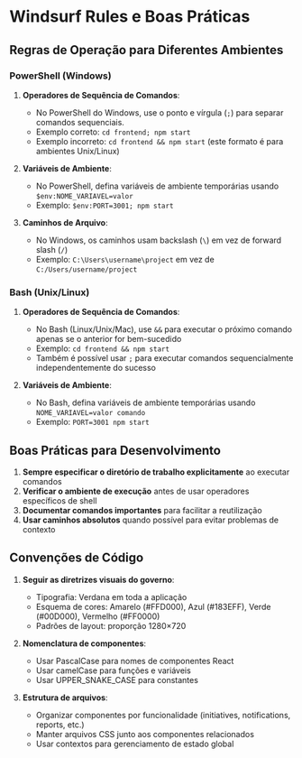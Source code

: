 # Windsurf Rules e Boas Práticas

## Regras de Operação para Diferentes Ambientes

### PowerShell (Windows)

1. **Operadores de Sequência de Comandos**:
   - No PowerShell do Windows, use o ponto e vírgula (`;`) para separar comandos sequenciais.
   - Exemplo correto: `cd frontend; npm start`
   - Exemplo incorreto: `cd frontend && npm start` (este formato é para ambientes Unix/Linux)

2. **Variáveis de Ambiente**:
   - No PowerShell, defina variáveis de ambiente temporárias usando `$env:NOME_VARIAVEL=valor`
   - Exemplo: `$env:PORT=3001; npm start`

3. **Caminhos de Arquivo**:
   - No Windows, os caminhos usam backslash (`\`) em vez de forward slash (`/`)
   - Exemplo: `C:\Users\username\project` em vez de `C:/Users/username/project`

### Bash (Unix/Linux)

1. **Operadores de Sequência de Comandos**:
   - No Bash (Linux/Unix/Mac), use `&&` para executar o próximo comando apenas se o anterior for bem-sucedido
   - Exemplo: `cd frontend && npm start`
   - Também é possível usar `;` para executar comandos sequencialmente independentemente do sucesso

2. **Variáveis de Ambiente**:
   - No Bash, defina variáveis de ambiente temporárias usando `NOME_VARIAVEL=valor comando`
   - Exemplo: `PORT=3001 npm start`

## Boas Práticas para Desenvolvimento

1. **Sempre especificar o diretório de trabalho explicitamente** ao executar comandos
2. **Verificar o ambiente de execução** antes de usar operadores específicos de shell
3. **Documentar comandos importantes** para facilitar a reutilização
4. **Usar caminhos absolutos** quando possível para evitar problemas de contexto

## Convenções de Código

1. **Seguir as diretrizes visuais do governo**:
   - Tipografia: Verdana em toda a aplicação
   - Esquema de cores: Amarelo (#FFD000), Azul (#183EFF), Verde (#00D000), Vermelho (#FF0000)
   - Padrões de layout: proporção 1280×720

2. **Nomenclatura de componentes**:
   - Usar PascalCase para nomes de componentes React
   - Usar camelCase para funções e variáveis
   - Usar UPPER_SNAKE_CASE para constantes

3. **Estrutura de arquivos**:
   - Organizar componentes por funcionalidade (initiatives, notifications, reports, etc.)
   - Manter arquivos CSS junto aos componentes relacionados
   - Usar contextos para gerenciamento de estado global
